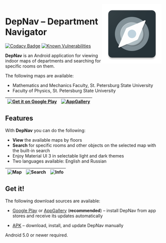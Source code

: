 <img src="app/src/main/res/mipmap-xxxhdpi/ic_launcher.png" align="right" height="192" alt="App icon"/>

# DepNav – Department Navigator

[![Codacy Badge](https://app.codacy.com/project/badge/Grade/bc683c7328e847a49fe41f69b21a41b1)](https://app.codacy.com/gh/TimPushkin/DepNav/dashboard?utm_source=gh&utm_medium=referral&utm_content=&utm_campaign=Badge_grade)
[![Known Vulnerabilities](https://snyk.io/test/github/TimPushkin/DepNav/badge.svg)](https://snyk.io/test/github/TimPushkin/DepNav)

**DepNav** is an Android application for viewing indoor maps of departments and searching for
specific rooms on them.

The following maps are available:

- Mathematics and Mechanics Faculty, St. Petersburg State University
- Faculty of Physics, St. Petersburg State University

| [<img src="https://play.google.com/intl/en_us/badges/static/images/badges/en_badge_web_generic.png" alt="Get it on Google Play" height="80" />](https://play.google.com/store/apps/details?id=ru.spbu.depnav&utm_source=https%3A%2F%2Fgithub.com%2FTimPushkin%2FDepNav&pcampaignid=pcampaignidMKT-Other-global-all-co-prtnr-py-PartBadge-Mar2515-1) | [<img src="https://i.imgur.com/g5WjbFC.png" alt="AppGallery" height="80" />](https://appgallery.cloud.huawei.com/ag/n/app/C106717783?channelId=GitHub+repository&id=05d3f9cea9c44d829cd43b9f79593c88&s=A358D75497B3480E158A47713DE08E03B4047FD6FD5F2DA45C7AF9D9B5410F64&detailType=0&v=&callType=AGDLINK&installType=0000) |
|:---------------------------------------------------------------------------------------------------------------------------------------------------------------------------------------------------------------------------------------------------------------------------------------------------------------------------------------------------:|:--------------------------------------------------------------------------------------------------------------------------------------------------------------------------------------------------------------------------------------------------------------------------------------------------------------------------:|

## Features

With **DepNav** you can do the following:

- **View** the available maps by floors
- **Search** for specific rooms and other objects on the selected map with the built-in search
- Enjoy Material UI 3 in selectable light and dark themes
- Two languages available: English and Russian

| ![Map](https://i.imgur.com/Tyn21xJ.png) | ![Search](https://i.imgur.com/4XGDlQH.png) | ![Info](https://i.imgur.com/35E5mkG.png) |
|:---------------------------------------:|:------------------------------------------:|:----------------------------------------:|

## Get it!

The following download sources are available:

- [Google Play](https://play.google.com/store/apps/details?id=ru.spbu.depnav&utm_source=https%3A%2F%2Fgithub.com%2FTimPushkin%2FDepNav)
  or [AppGallery](https://appgallery.cloud.huawei.com/ag/n/app/C106717783?channelId=GitHub+repository&id=05d3f9cea9c44d829cd43b9f79593c88&s=A358D75497B3480E158A47713DE08E03B4047FD6FD5F2DA45C7AF9D9B5410F64&detailType=0&v=&callType=AGDLINK&installType=0000)
  (**recommended**) – install DepNav from app stores and receive its updates automatically

- [APK](https://github.com/TimPushkin/DepNav/releases) – download, install, and update DepNav
  manually

Android 5.0 or newer required.
